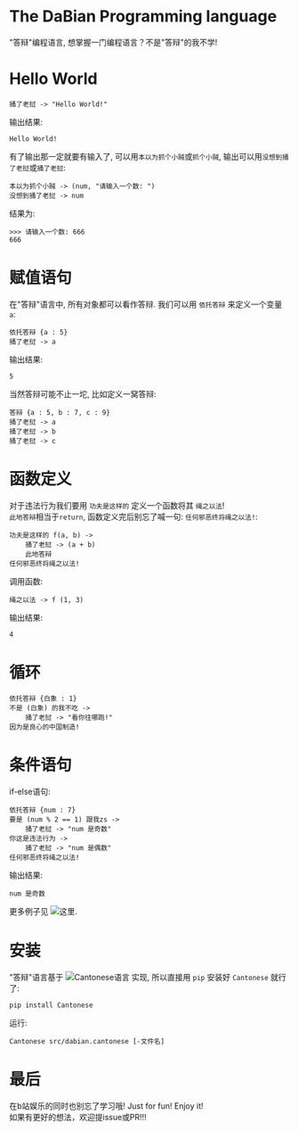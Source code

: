 # The DaBian Programming language
"答辩"编程语言, 想掌握一门编程语言？不是"答辩"的我不学!  

# Hello World
```
捅了老挝 -> "Hello World!"
```
输出结果:  
```
Hello World!
```
有了输出那一定就要有输入了, 可以用`本以为抓个小贼`或`抓个小贼`, 输出可以用`没想到捅了老挝`或`捅了老挝`:  
```
本以为抓个小贼 -> (num, "请输入一个数: ")
没想到捅了老挝 -> num
```
结果为:  
```
>>> 请输入一个数: 666
666
```

# 赋值语句
在"答辩"语言中, 所有对象都可以看作答辩. 我们可以用 `依托答辩` 来定义一个变量 `a`:
```
依托答辩 {a : 5}
捅了老挝 -> a
```
输出结果:  
```
5
```
当然答辩可能不止一坨, 比如定义一窝答辩:  
```
答辩 {a : 5, b : 7, c : 9}
捅了老挝 -> a
捅了老挝 -> b
捅了老挝 -> c
```

# 函数定义
对于违法行为我们要用 `功夫是这样的` 定义一个函数将其 `绳之以法`!  
`此地答辩`相当于`return`, 函数定义完后别忘了喊一句: `任何邪恶终将绳之以法!`:  
```
功夫是这样的 f(a, b) ->
    捅了老挝 -> (a + b)
    此地答辩
任何邪恶终将绳之以法!
```
调用函数:  
```
绳之以法 -> f (1, 3)
```
输出结果:  
```
4
```

# 循环
```
依托答辩 {白象 : 1}
不是 (白象) 的我不吃 ->
    捅了老挝 -> "看你往哪跑!"
因为是良心的中国制造!
```
# 条件语句
if-else语句:  
```
依托答辩 {num : 7}
要是 (num % 2 == 1) 跟我zs ->
    捅了老挝 -> "num 是奇数"
你这是违法行为 ->
    捅了老挝 -> "num 是偶数"
任何邪恶终将绳之以法!
```

输出结果:  
```
num 是奇数
```
更多例子见 ![这里](examples/).  
# 安装
"答辩"语言基于 ![Cantonese语言](https://github.com/StepfenShawn/Cantonese) 实现, 所以直接用 `pip` 安装好 `Cantonese` 就行了:  
```
pip install Cantonese
```
运行:  
```
Cantonese src/dabian.cantonese [-文件名]
```
# 最后
在b站娱乐的同时也别忘了学习哦! Just for fun! Enjoy it!  
如果有更好的想法，欢迎提issue或PR!!!  